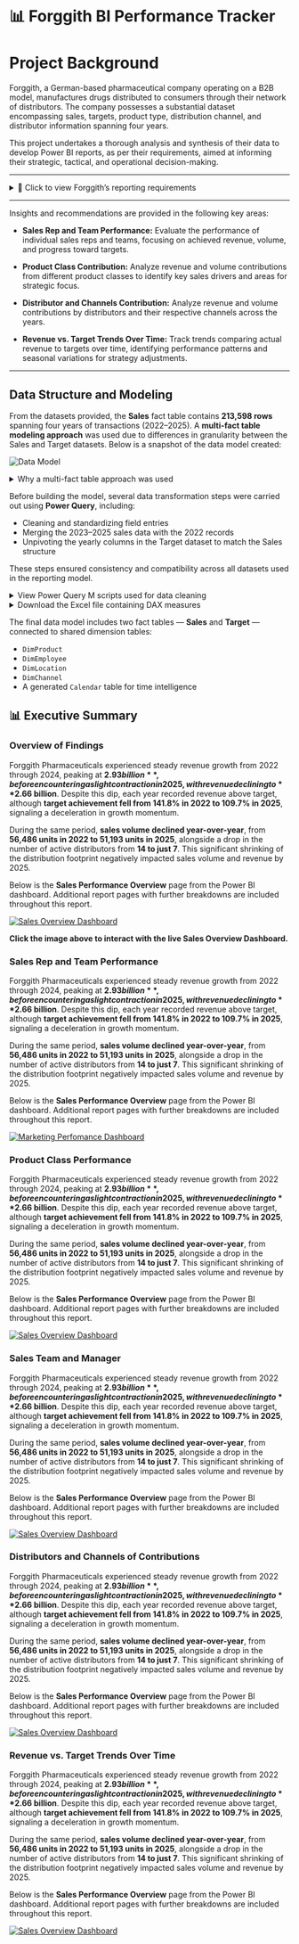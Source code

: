 # 📊 Forggith BI Performance Tracker


# Project Background
Forggith, a German-based pharmaceutical company operating on a B2B model, manufactures drugs distributed to consumers through their network of distributors. The company possesses a substantial dataset encompassing sales, targets, product type, distribution channel, and distributor information spanning four years.

This project undertakes a thorough analysis and synthesis of their data to develop Power BI reports, as per their requirements, aimed at informing their strategic, tactical, and operational decision-making.

---

<details>
<summary>📌 Click to view Forggith’s reporting requirements</summary>

**Sales Performance Overview** (Sliced by Year, Month, Quarter, Team)
- Total Revenue
- YTD Total Revenue
- YTD Total Revenue (Previous Year)
- Same Period Last Year (SPLY) Revenue
- Total Target
- YTD Total Target
- Revenue Performance YTD vs Target YTD
- Month-on-Month Revenue Change
- Revenue by Location
- Revenue by Channel
- Revenue by Product Class

**Marketing Performance** (Sliced by Year, Quarter, Month, Product Category, Team)
- Revenue vs Target
- Volume vs Target
- Actual Revenue by Sales Rep
- Target Revenue Achievement by Sales Rep
- Actual Volume by Sales Rep
- Target Volume Achievement by Sales Rep
- Sales Team Revenue Achievement
- Product Revenue and Volume Achievement

</details>

---

Insights and recommendations are provided in the following key areas:

- **Sales Rep and Team Performance:** Evaluate the performance of individual sales reps and teams, focusing on achieved revenue, volume, and progress toward targets.

- **Product Class Contribution:** Analyze revenue and volume contributions from different product classes to identify key sales drivers and areas for strategic focus.

- **Distributor and Channels Contribution:** Analyze revenue and volume contributions by distributors and their respective channels across the years.

- **Revenue vs. Target Trends Over Time:** Track trends comparing actual revenue to targets over time, identifying performance patterns and seasonal variations for strategy adjustments.

---
## Data Structure and Modeling

From the datasets provided, the **Sales** fact table contains **213,598 rows** spanning four years of transactions (2022–2025). A **multi-fact table modeling approach** was used due to differences in granularity between the Sales and Target datasets.
Below is a snapshot of the data model created:

![Data Model](./Snapshots/Data_model_snapshot.png)<!-- Replace with actual image path or URL -->
<details>
<summary>Why a multi-fact table approach was used</summary>

The Sales data is at the transaction level, while the Target data is aggregated by month, product, and sales rep. Directly linking these two would create granularity conflicts and incorrect aggregations. By modeling them as separate fact tables connected to shared dimensions, we maintain data integrity while enabling accurate comparisons and metrics.
</details>

Before building the model, several data transformation steps were carried out using **Power Query**, including:

- Cleaning and standardizing field entries  
- Merging the 2023–2025 sales data with the 2022 records  
- Unpivoting the yearly columns in the Target dataset to match the Sales structure  

These steps ensured consistency and compatibility across all datasets used in the reporting model.

<details>
<summary>View Power Query M scripts used for data cleaning</summary>

The cleaning process involved:
- Removing nulls and inconsistent entries  
- Normalizing column headers  
- Converting data types appropriately  
- Merging and appending sales tables across years  
- Unpivoting the target values across years into a single ‘Year’ column

You can find the complete M script in the Power BI file's `Transform Data` section.
</details>

<details>
<summary>Download the Excel file containing DAX measures</summary>

The Excel file contains all DAX measures used in the report, categorized by use case (Sales KPIs, Target Metrics, Team-level Rollups, etc.). This file can serve as a reference or be imported into another model for reuse.

📎 [DAX Measures File](#) *(Replace this link with actual file link)*
</details>

The final data model includes two fact tables — **Sales** and **Target** — connected to shared dimension tables:

- `DimProduct`  
- `DimEmployee`  
- `DimLocation`  
- `DimChannel`  
- A generated `Calendar` table for time intelligence

## 📊 Executive Summary

### Overview of Findings

Forggith Pharmaceuticals experienced steady revenue growth from 2022 through 2024, peaking at **$2.93 billion**, before encountering a slight contraction in 2025, with revenue declining to **$2.66 billion**. Despite this dip, each year recorded revenue above target, although **target achievement fell from 141.8% in 2022 to 109.7% in 2025**, signaling a deceleration in growth momentum.

During the same period, **sales volume declined year-over-year**, from **56,486 units in 2022 to 51,193 units in 2025**, alongside a drop in the number of active distributors from **14 to just 7**. This significant shrinking of the distribution footprint negatively impacted sales volume and revenue by 2025.

Below is the **Sales Performance Overview** page from the Power BI dashboard. Additional report pages with further breakdowns are included throughout this report.

[![Sales Overview Dashboard](./Snapshots/sales_overview.png)](https://app.powerbi.com/view?r=eyJrIjoiZjMxMDM5YWMtZGFjZi00NmNjLTk2ODEtNzkyZmEzYjNlNDZjIiwidCI6IjczZmFkNzQwLTYwNzgtNDk5My04NTZhLTM0YzNjOThhYjlmZSJ9&pageName=115c6479416b24895d0a)

**Click the image above to interact with the live Sales Overview Dashboard.**

### Sales Rep and Team Performance

Forggith Pharmaceuticals experienced steady revenue growth from 2022 through 2024, peaking at **$2.93 billion**, before encountering a slight contraction in 2025, with revenue declining to **$2.66 billion**. Despite this dip, each year recorded revenue above target, although **target achievement fell from 141.8% in 2022 to 109.7% in 2025**, signaling a deceleration in growth momentum.

During the same period, **sales volume declined year-over-year**, from **56,486 units in 2022 to 51,193 units in 2025**, alongside a drop in the number of active distributors from **14 to just 7**. This significant shrinking of the distribution footprint negatively impacted sales volume and revenue by 2025.

Below is the **Sales Performance Overview** page from the Power BI dashboard. Additional report pages with further breakdowns are included throughout this report.

[![Marketing Perfomance Dashboard](./Snapshots/rep_performance.png)](https://app.powerbi.com/view?r=eyJrIjoiZjMxMDM5YWMtZGFjZi00NmNjLTk2ODEtNzkyZmEzYjNlNDZjIiwidCI6IjczZmFkNzQwLTYwNzgtNDk5My04NTZhLTM0YzNjOThhYjlmZSJ9&pageName=115c6479416b24895d0a)



### Product Class Performance

Forggith Pharmaceuticals experienced steady revenue growth from 2022 through 2024, peaking at **$2.93 billion**, before encountering a slight contraction in 2025, with revenue declining to **$2.66 billion**. Despite this dip, each year recorded revenue above target, although **target achievement fell from 141.8% in 2022 to 109.7% in 2025**, signaling a deceleration in growth momentum.

During the same period, **sales volume declined year-over-year**, from **56,486 units in 2022 to 51,193 units in 2025**, alongside a drop in the number of active distributors from **14 to just 7**. This significant shrinking of the distribution footprint negatively impacted sales volume and revenue by 2025.

Below is the **Sales Performance Overview** page from the Power BI dashboard. Additional report pages with further breakdowns are included throughout this report.

[![Sales Overview Dashboard](./snapshots/report_snapshot.png)](https://app.powerbi.com/view?r=eyJrIjoiZjMxMDM5YWMtZGFjZi00NmNjLTk2ODEtNzkyZmEzYjNlNDZjIiwidCI6IjczZmFkNzQwLTYwNzgtNDk5My04NTZhLTM0YzNjOThhYjlmZSJ9&pageName=115c6479416b24895d0a)






### Sales Team and Manager



Forggith Pharmaceuticals experienced steady revenue growth from 2022 through 2024, peaking at **$2.93 billion**, before encountering a slight contraction in 2025, with revenue declining to **$2.66 billion**. Despite this dip, each year recorded revenue above target, although **target achievement fell from 141.8% in 2022 to 109.7% in 2025**, signaling a deceleration in growth momentum.

During the same period, **sales volume declined year-over-year**, from **56,486 units in 2022 to 51,193 units in 2025**, alongside a drop in the number of active distributors from **14 to just 7**. This significant shrinking of the distribution footprint negatively impacted sales volume and revenue by 2025.

Below is the **Sales Performance Overview** page from the Power BI dashboard. Additional report pages with further breakdowns are included throughout this report.

[![Sales Overview Dashboard](./snapshots/report_snapshot.png)](https://app.powerbi.com/view?r=eyJrIjoiZjMxMDM5YWMtZGFjZi00NmNjLTk2ODEtNzkyZmEzYjNlNDZjIiwidCI6IjczZmFkNzQwLTYwNzgtNDk5My04NTZhLTM0YzNjOThhYjlmZSJ9&pageName=115c6479416b24895d0a)







### Distributors and Channels of Contributions


Forggith Pharmaceuticals experienced steady revenue growth from 2022 through 2024, peaking at **$2.93 billion**, before encountering a slight contraction in 2025, with revenue declining to **$2.66 billion**. Despite this dip, each year recorded revenue above target, although **target achievement fell from 141.8% in 2022 to 109.7% in 2025**, signaling a deceleration in growth momentum.

During the same period, **sales volume declined year-over-year**, from **56,486 units in 2022 to 51,193 units in 2025**, alongside a drop in the number of active distributors from **14 to just 7**. This significant shrinking of the distribution footprint negatively impacted sales volume and revenue by 2025.

Below is the **Sales Performance Overview** page from the Power BI dashboard. Additional report pages with further breakdowns are included throughout this report.

[![Sales Overview Dashboard](./snapshots/report_snapshot.png)](https://app.powerbi.com/view?r=eyJrIjoiZjMxMDM5YWMtZGFjZi00NmNjLTk2ODEtNzkyZmEzYjNlNDZjIiwidCI6IjczZmFkNzQwLTYwNzgtNDk5My04NTZhLTM0YzNjOThhYjlmZSJ9&pageName=115c6479416b24895d0a)





### Revenue vs. Target Trends Over Time

Forggith Pharmaceuticals experienced steady revenue growth from 2022 through 2024, peaking at **$2.93 billion**, before encountering a slight contraction in 2025, with revenue declining to **$2.66 billion**. Despite this dip, each year recorded revenue above target, although **target achievement fell from 141.8% in 2022 to 109.7% in 2025**, signaling a deceleration in growth momentum.

During the same period, **sales volume declined year-over-year**, from **56,486 units in 2022 to 51,193 units in 2025**, alongside a drop in the number of active distributors from **14 to just 7**. This significant shrinking of the distribution footprint negatively impacted sales volume and revenue by 2025.

Below is the **Sales Performance Overview** page from the Power BI dashboard. Additional report pages with further breakdowns are included throughout this report.

[![Sales Overview Dashboard](./snapshots/report_snapshot.png)](https://app.powerbi.com/view?r=eyJrIjoiZjMxMDM5YWMtZGFjZi00NmNjLTk2ODEtNzkyZmEzYjNlNDZjIiwidCI6IjczZmFkNzQwLTYwNzgtNDk5My04NTZhLTM0YzNjOThhYjlmZSJ9&pageName=115c6479416b24895d0a)


